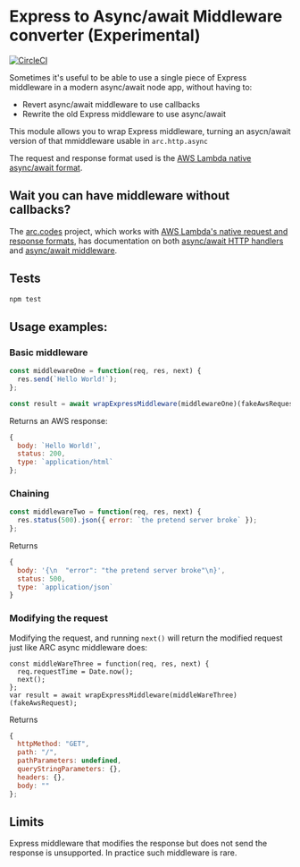 # Express to Async/await Middleware converter (Experimental)

[![CircleCI](https://circleci.com/gh/mikemaccana/express-middleware-to-async.svg?style=svg)](https://circleci.com/gh/mikemaccana/express-middleware-to-async)

Sometimes it's useful to be able to use a single piece of Express middleware in a modern async/await node app, without having to:

 - Revert async/await middleware to use callbacks
 - Rewrite the old Express middleware to use async/await

This module allows you to wrap Express middleware, turning an asycn/await version of that mmiddleware usable in `arc.http.async`

The request and response format used is the [AWS Lambda native async/await format](https://docs.aws.amazon.com/lambda/latest/dg/nodejs-prog-model-handler.html).

## Wait you can have middleware without callbacks?

The [arc.codes](https://arc.codes) project, which works with [AWS Lambda's native request and response formats](https://docs.aws.amazon.com/lambda/latest/dg/nodejs-prog-model-handler.html), has documentation on both [async/await HTTP handlers](https://arc.codes/primitives/http) and [async/await middleware](https://arc.codes/primitives/http). 

## Tests

```javascript
npm test
```

## Usage examples:

### Basic middleware

```javascript
const middlewareOne = function(req, res, next) {
  res.send(`Hello World!`);
};

const result = await wrapExpressMiddleware(middlewareOne)(fakeAwsRequest);
```

Returns an AWS response:

```javascript 
{
  body: `Hello World!`,
  status: 200,
  type: `application/html`
};
```

### Chaining

```javascript
const middlewareTwo = function(req, res, next) {
  res.status(500).json({ error: `the pretend server broke` });
};
```

Returns

```javascript
{
  body: '{\n  "error": "the pretend server broke"\n}',
  status: 500,
  type: `application/json`
}
```

### Modifying the request 

Modifying the request, and running `next()` will return the modified request just like ARC async middleware does:

```
const middleWareThree = function(req, res, next) {
  req.requestTime = Date.now();
  next();
};
var result = await wrapExpressMiddleware(middleWareThree)(fakeAwsRequest);
```

Returns 

```javascript
{
  httpMethod: "GET",
  path: "/",
  pathParameters: undefined,
  queryStringParameters: {},
  headers: {},
  body: ""
};
```

## Limits

Express middleware that modifies the response but does not send the response is unsupported. In practice such middleware is rare.
